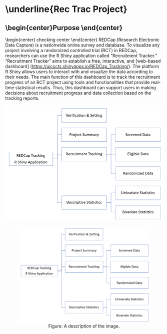 # \underline{Rec Trac Project}
## \begin{center}Purpose \end{center}
\begin{center}
checking center
\end{center}
REDCap (Research Electronic Data Capture) is a nationwide online survey and database. To visualize any project involving
a randomized controlled trial (RCT) in REDCap, researchers can use the R Shiny application called “Recruitment Tracker.”
“Recruitment Tracker” aims to establish a free, interactive, and [web-based dashboard]
(https://uicccts.shinyapps.io/REDCap_Tracking/). The platform R Shiny allows users to interact with and visualize the data
according to their needs. The main function of this dashboard is to track the recruitment progress of an RCT project
using tools and functionalities that provide real-time statistical results. Thus, this dashboard can support users in making
decisions about recruitment progress and data collection based on the tracking reports.

![test image](https://github.com/souvik2019/ccts_rshiny/blob/main/images/fig1.png)
<figure style="text-align: center;">
  <img src="https://github.com/souvik2019/ccts_rshiny/blob/main/images/fig1.png" alt="Image Alt Text">
  <figcaption style="text-align: center;">Figure: A description of the image.</figcaption>
</figure>

